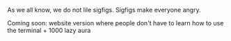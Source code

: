 As we all know, we do not lile sigfigs.
Sigfigs make everyone angry. 

Coming soon: website version where people don't have to learn how to use the terminal + 1000 lazy aura
